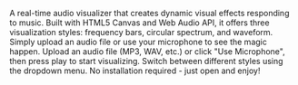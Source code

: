 A real-time audio visualizer that creates dynamic visual effects responding to music. Built with HTML5 Canvas and Web Audio API, it offers three visualization styles: frequency bars, circular spectrum, and waveform. Simply upload an audio file or use your microphone to see the magic happen.
Upload an audio file (MP3, WAV, etc.) or click "Use Microphone", then press play to start visualizing. Switch between different styles using the dropdown menu. No installation required - just open and enjoy!